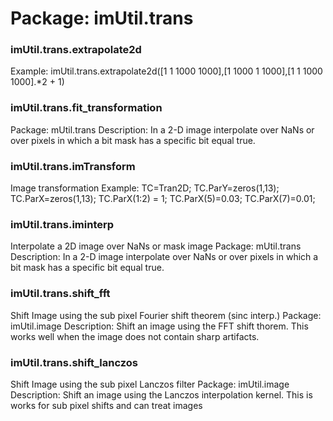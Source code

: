 # Package: imUtil.trans


### imUtil.trans.extrapolate2d

Example: imUtil.trans.extrapolate2d([1 1 1000 1000],[1 1000 1 1000],[1 1 1000 1000].*2 + 1)


### imUtil.trans.fit_transformation

Package: mUtil.trans Description: In a 2-D image interpolate over NaNs or over pixels in which a bit mask has a specific bit equal true.


### imUtil.trans.imTransform

Image transformation Example: TC=Tran2D; TC.ParY=zeros(1,13);  TC.ParX=zeros(1,13); TC.ParX(1:2) = 1; TC.ParX(5)=0.03; TC.ParX(7)=0.01;


### imUtil.trans.iminterp

Interpolate a 2D image over NaNs or mask image Package: mUtil.trans Description: In a 2-D image interpolate over NaNs or over pixels in which a bit mask has a specific bit equal true.


### imUtil.trans.shift_fft

Shift Image using the sub pixel Fourier shift theorem (sinc interp.) Package: imUtil.image Description: Shift an image using the FFT shift thorem. This works well when the image does not contain sharp artifacts.


### imUtil.trans.shift_lanczos

Shift Image using the sub pixel Lanczos filter Package: imUtil.image Description: Shift an image using the Lanczos interpolation kernel. This is works for sub pixel shifts and can treat images


